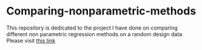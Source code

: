 # Comparing-nonparametric-methods
This repository is dedicated to the project I have done on comparing different non parametric regression methods on a random design data
Please visit [this link](https://ghaltak.github.io/Comparing-nonparametric-methods)
